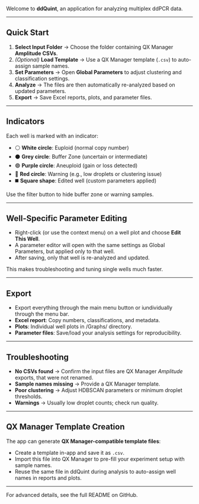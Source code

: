 Welcome to **ddQuint**, an application for analyzing multiplex ddPCR data.

---

## Quick Start
1. **Select Input Folder** → Choose the folder containing QX Manager **Amplitude CSVs**.  
2. *(Optional)* **Load Template** → Use a QX Manager template (`.csv`) to auto-assign sample names.  
3. **Set Parameters** → Open **Global Parameters** to adjust clustering and classification settings.  
4. **Analyze** → The files are then automatically re-analyzed based on updated parameters.
5. **Export** → Save Excel reports, plots, and parameter files.

---

## Indicators
Each well is marked with an indicator:

- ⚪ **White circle**: Euploid (normal copy number)  
- ⚫ **Grey circle**: Buffer Zone (uncertain or intermediate)  
- 🟣 **Purple circle**: Aneuploid (gain or loss detected)  
- 🔴 **Red circle**: Warning (e.g., low droplets or clustering issue)  
- ◼️ **Square shape**: Edited well (custom parameters applied)  

Use the filter button to hide buffer zone or warning samples.

---

## Well-Specific Parameter Editing
- Right-click (or use the context menu) on a well plot and choose **Edit This Well**.  
- A parameter editor will open with the same settings as Global Parameters, but applied only to that well.  
- After saving, only that well is re-analyzed and updated.  

This makes troubleshooting and tuning single wells much faster.

---

## Export
- Export everything through the main menu button or iundividually through the menu bar.
- **Excel report**: Copy numbers, classifications, and metadata.  
- **Plots**: Individual well plots in /Graphs/ directory.  
- **Parameter files**: Save/load your analysis settings for reproducibility.

---

## Troubleshooting
- **No CSVs found** → Confirm the input files are QX Manager *Amplitude* exports, that were not renamed.  
- **Sample names missing** → Provide a QX Manager template.  
- **Poor clustering** → Adjust HDBSCAN parameters or minimum droplet thresholds.  
- **Warnings** → Usually low droplet counts; check run quality.  

---

## QX Manager Template Creation
The app can generate **QX Manager-compatible template files**:  
- Create a template in-app and save it as `.csv`.  
- Import this file into QX Manager to pre-fill your experiment setup with sample names.  
- Reuse the same file in ddQuint during analysis to auto-assign well names in reports and plots.

---

For advanced details, see the full README on GitHub.
